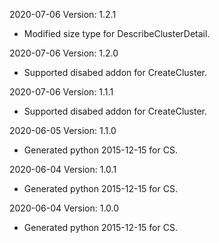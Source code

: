 2020-07-06 Version: 1.2.1
- Modified size type for DescribeClusterDetail.

2020-07-06 Version: 1.2.0
- Supported disabed addon for CreateCluster.

2020-07-06 Version: 1.1.1
- Supported disabed addon for CreateCluster.

2020-06-05 Version: 1.1.0
- Generated python 2015-12-15 for CS.

2020-06-04 Version: 1.0.1
- Generated python 2015-12-15 for CS.

2020-06-04 Version: 1.0.0
- Generated python 2015-12-15 for CS.

